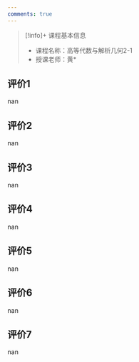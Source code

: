 ```yaml
---
comments: true
---
```


>[!info]+ 课程基本信息
>
> - 课程名称：高等代数与解析几何2-1
> - 授课老师：黄*

## 评价1

nan
## 评价2

nan
## 评价3

nan
## 评价4

nan
## 评价5

nan
## 评价6

nan
## 评价7

nan
